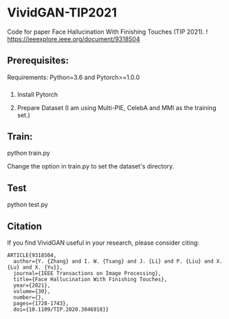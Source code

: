 # VividGAN-TIP2021

Code for paper Face Hallucination With Finishing Touches (TIP 2021). 
! https://ieeexplore.ieee.org/document/9318504

## Prerequisites:

Requirements: Python=3.6 and Pytorch>=1.0.0

### 

1. Install Pytorch

2. Prepare Dataset  (I am using Multi-PIE, CelebA and MMI as the training set.)

## Train: 

python train.py

Change the option in train.py to set the dataset's directory. 


## Test

python test.py


## Citation

If you find VividGAN useful in your research, please consider citing:
```
ARTICLE{9318504,
  author={Y. {Zhang} and I. W. {Tsang} and J. {Li} and P. {Liu} and X. {Lu} and X. {Yu}},
  journal={IEEE Transactions on Image Processing}, 
  title={Face Hallucination With Finishing Touches}, 
  year={2021},
  volume={30},
  number={},
  pages={1728-1743},
  doi={10.1109/TIP.2020.3046918}}
```

